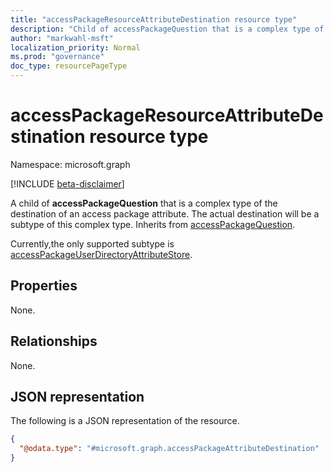 ```yaml
---
title: "accessPackageResourceAttributeDestination resource type"
description: "Child of accessPackageQuestion that is a complex type of the destination of an access package attribute."
author: "markwahl-msft"
localization_priority: Normal
ms.prod: "governance"
doc_type: resourcePageType
---
```


# accessPackageResourceAttributeDestination resource type

Namespace: microsoft.graph

[!INCLUDE [beta-disclaimer](../../includes/beta-disclaimer.md)]

A child of **accessPackageQuestion** that is a complex type of the destination of an access package attribute. The actual destination will be a subtype of this complex type. Inherits from [accessPackageQuestion](../resources/accesspackagequestion.md).

Currently,the only supported subtype is [accessPackageUserDirectoryAttributeStore](../resources/accesspackageuserdirectoryattributestore.md).  

## Properties
None.

## Relationships
None.

## JSON representation
The following is a JSON representation of the resource.
<!-- {
  "blockType": "resource",
  "@odata.type": "microsoft.graph.accessPackageAttributeDestination"
}
-->
``` json
{
  "@odata.type": "#microsoft.graph.accessPackageAttributeDestination"
}
```